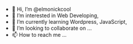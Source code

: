 - 👋 Hi, I’m @elmonickcool
- 👀 I’m interested in Web Developing, 
- 🌱 I’m currently learning Wordpress, JavaScript, 
- 💞️ I’m looking to collaborate on ...
- 📫 How to reach me ...

<!---
elmonickcool/elmonickcool is a ✨ special ✨ repository because its `README.md` (this file) appears on your GitHub profile.
You can click the Preview link to take a look at your changes.
--->
